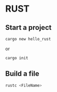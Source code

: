 # RUST

## Start a project
```bash
cargo new hello_rust
```
or 

```bash
cargo init
```

## Build a file
```bash
rustc <FileName>
```